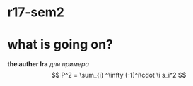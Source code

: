 # r17-sem2
# what is going on?
**the auther Ira**
*для примера*
$$ P^2 = \sum_{i} ^\infty (-1)^i\cdot \i s_i^2 $$
